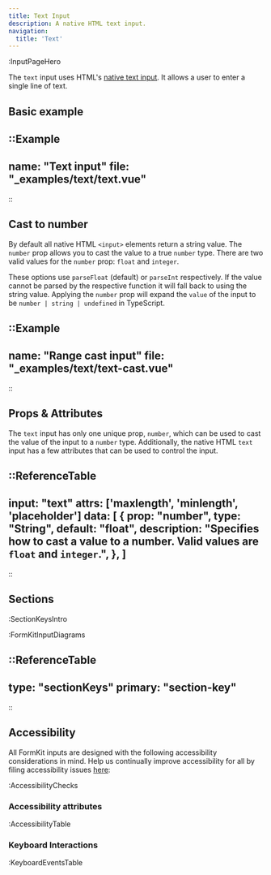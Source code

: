 ```yaml
---
title: Text Input
description: A native HTML text input.
navigation:
  title: 'Text'
---
```


:InputPageHero

The `text` input uses HTML's [native text input](https://developer.mozilla.org/en-US/docs/Web/HTML/Element/input/text). It allows a user to enter a single line of text.

## Basic example

::Example
---
name: "Text input"
file: "_examples/text/text.vue"
---
::

## Cast to number

By default all native HTML `<input>` elements return a string value. The `number` prop allows you to cast the value to a true `number` type. There are two valid values for the `number` prop: `float` and `integer`.

These options use `parseFloat` (default) or `parseInt` respectively. If the value cannot be parsed by the respective function it will fall back to using the string value. Applying the `number` prop will expand the `value` of the input to be `number | string | undefined` in TypeScript.

::Example
---
name: "Range cast input"
file: "_examples/text/text-cast.vue"
---
::

## Props & Attributes

The `text` input has only one unique prop, `number`, which can be used to cast the value of the input to a `number` type. Additionally, the native HTML `text` input has a few attributes that can be used to control the input.

::ReferenceTable
---
input: "text" 
attrs: ['maxlength', 'minlength', 'placeholder']
data: [
  {
    prop: "number",
    type: "String",
    default: "float",
    description:
      "Specifies how to cast a value to a number. Valid values are <code>float</code> and <code>integer</code>.",
  },
]
---
::


## Sections

:SectionKeysIntro

:FormKitInputDiagrams

::ReferenceTable
---
type: "sectionKeys"
primary: "section-key"
---
::

## Accessibility

All FormKit inputs are designed with the following accessibility considerations in mind. Help us continually improve accessibility for all by filing accessibility issues [here](https://github.com/formkit/formkit/issues/new?assignees=&labels=%F0%9F%90%9B+bug-report%2C%E2%9B%91+Needs+triage&projects=&template=bug-report.yml): 

:AccessibilityChecks

### Accessibility attributes

:AccessibilityTable

### Keyboard Interactions

:KeyboardEventsTable